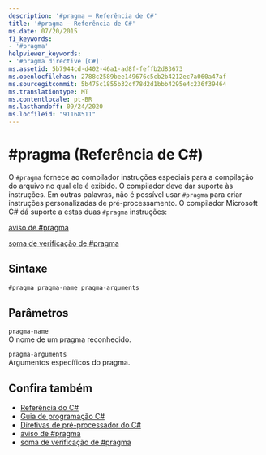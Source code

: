 ```yaml
---
description: '#pragma – Referência de C#'
title: '#pragma – Referência de C#'
ms.date: 07/20/2015
f1_keywords:
- '#pragma'
helpviewer_keywords:
- '#pragma directive [C#]'
ms.assetid: 5b7944cd-d402-46a1-ad8f-feffb2d83673
ms.openlocfilehash: 2788c2589bee149676c5cb2b4212ec7a060a47af
ms.sourcegitcommit: 5b475c1855b32cf78d2d1bbb4295e4c236f39464
ms.translationtype: MT
ms.contentlocale: pt-BR
ms.lasthandoff: 09/24/2020
ms.locfileid: "91168511"
---
```

# <a name="pragma-c-reference"></a>#pragma (Referência de C#)

O `#pragma` fornece ao compilador instruções especiais para a compilação do arquivo no qual ele é exibido. O compilador deve dar suporte às instruções. Em outras palavras, não é possível usar `#pragma` para criar instruções personalizadas de pré-processamento. O compilador Microsoft C# dá suporte a estas duas `#pragma` instruções:  
  
 [aviso de #pragma](./preprocessor-pragma-warning.md)  
  
 [soma de verificação de #pragma](./preprocessor-pragma-checksum.md)  
  
## <a name="syntax"></a>Sintaxe  
  
```csharp
#pragma pragma-name pragma-arguments  
```  
  
## <a name="parameters"></a>Parâmetros  

 `pragma-name`  
 O nome de um pragma reconhecido.  
  
 `pragma-arguments`  
 Argumentos específicos do pragma.  
  
## <a name="see-also"></a>Confira também

- [Referência do C#](../index.md)
- [Guia de programação C#](../../programming-guide/index.md)
- [Diretivas de pré-processador do C#](./index.md)
- [aviso de #pragma](./preprocessor-pragma-warning.md)
- [soma de verificação de #pragma](./preprocessor-pragma-checksum.md)
